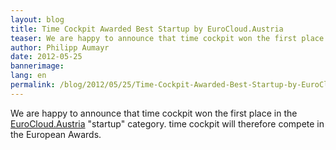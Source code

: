 ```yaml
---
layout: blog
title: Time Cockpit Awarded Best Startup by EuroCloud.Austria
teaser: We are happy to announce that time cockpit won the first place in the EuroCloud.Austria "startup" category. time cockpit will therefore compete in the European Awards.
author: Philipp Aumayr
date: 2012-05-25
bannerimage: 
lang: en
permalink: /blog/2012/05/25/Time-Cockpit-Awarded-Best-Startup-by-EuroCloudAustria
---
```


<p>We are happy to announce that time cockpit won the first place in the <a href="http://www.eurocloud.at/award.html" target="_blank">EuroCloud.Austria</a> "startup" category. time cockpit will therefore compete in the European Awards.</p>